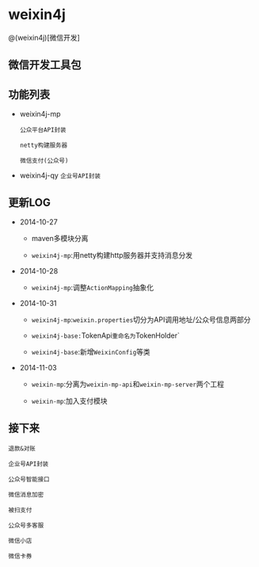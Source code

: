 weixin4j
========

@(weixin4j)[微信开发]

微信开发工具包
-------------

功能列表
-------
* weixin4j-mp

	`公众平台API封装`
	
	`netty构建服务器`
	
	`微信支付(公众号)`
	
* weixin4j-qy
	`企业号API封装`
	
更新LOG
-------
* 2014-10-27
 
   + maven多模块分离
 
   + `weixin4j-mp`:用netty构建http服务器并支持消息分发
 
* 2014-10-28
   
   + `weixin4j-mp`:调整`ActionMapping`抽象化

* 2014-10-31

   + `weixin4j-mp`:`weixin.properties`切分为API调用地址/公众号信息两部分
   
   + `weixin4j-base:`TokenApi`重命名为`TokenHolder`
   
   + `weixin4j-base`:新增`WeixinConfig`等类

* 2014-11-03

   + `weixin-mp`:分离为`weixin-mp-api`和`weixin-mp-server`两个工程
   
   + `weixin-mp`:加入支付模块

接下来
------
`退款&对账`

`企业号API封装`

`公众号智能接口`

`微信消息加密`

`被扫支付`

`公众号多客服` 

`微信小店`

`微信卡券`